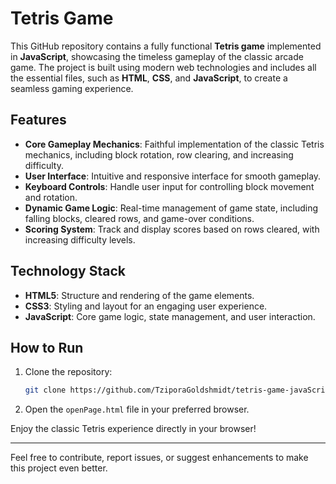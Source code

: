# Tetris Game  

This GitHub repository contains a fully functional **Tetris game** implemented in **JavaScript**, showcasing the timeless gameplay of the classic arcade game. The project is built using modern web technologies and includes all the essential files, such as **HTML**, **CSS**, and **JavaScript**, to create a seamless gaming experience.  

## Features  

- **Core Gameplay Mechanics**: Faithful implementation of the classic Tetris mechanics, including block rotation, row clearing, and increasing difficulty.  
- **User Interface**: Intuitive and responsive interface for smooth gameplay.  
- **Keyboard Controls**: Handle user input for controlling block movement and rotation.  
- **Dynamic Game Logic**: Real-time management of game state, including falling blocks, cleared rows, and game-over conditions.  
- **Scoring System**: Track and display scores based on rows cleared, with increasing difficulty levels.  

## Technology Stack  

- **HTML5**: Structure and rendering of the game elements.  
- **CSS3**: Styling and layout for an engaging user experience.  
- **JavaScript**: Core game logic, state management, and user interaction.  

## How to Run  

1. Clone the repository:  
   ```bash  
   git clone https://github.com/TziporaGoldshmidt/tetris-game-javaScript.git  
   ```  
2. Open the `openPage.html` file in your preferred browser.  

Enjoy the classic Tetris experience directly in your browser!  

---  

Feel free to contribute, report issues, or suggest enhancements to make this project even better.
